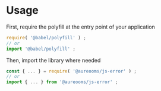 # Usage

First, require the polyfill at the entry point of your application
```js
require( '@babel/polyfill' ) ;
// or
import '@babel/polyfill' ;
```

Then, import the library where needed
```js
const { ... } = require( '@aureooms/js-error' ) ;
// or
import { ... } from '@aureooms/js-error' ;
```
